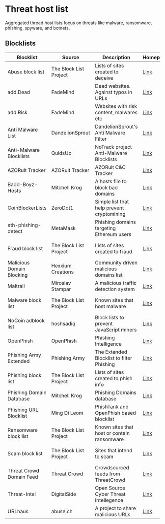 # Threat host list

Aggregated thread host lists focus on threats like malware, ransomware, phishing, spyware, and botnets.

## Blocklists

| Blocklist                 | Source                 | Description                                 | Homepage                          | License                        | Raw                                    |
| ------------------------- | ---------------------- | ------------------------------------------- | --------------------------------- | ------------------------------ | -------------------------------------- |
| Abuse block list          | The Block List Project | Lists of sites created to deceive           | [Link][The Block List Project]    | The Unlicense license          | [Raw][blocklistproject.abuse.raw]      |
| add.Dead                  | FadeMind               | Dead websites. Against typos in URLs        | [Link][hosts.extras]              | GPLv3+                         | [Raw][hosts.extras.add.Dead.raw]       |
| add.Risk                  | FadeMind               | Websites with risk content, malwares etc    | [Link][hosts.extras]              | GPLv3+                         | [Raw][hosts.extras.add.Risk.raw]       |
| Anti Malware List         | DandelionSprout        | DandelionSprout's Anti Malware Filter       | [Link][Anti Malware List]         | Dandelicence v1.4              | [Raw][Anti Malware List.raw]           |
| Anti-Malware Blocklists   | QuidsUp                | NoTrack project Anti-Malware Blocklists     | [Link][NoTrack project]           | GPLv3                          | [Raw][Anti-Malware Blocklists.raw]     |
| AZORult Tracker           | AZORult Tracker        | AZORult C&C Tracker                         | [Link][AZORult Tracker]           | CC0                            | [Raw][AZORult Tracker.raw]             |
| Badd-Boyz-Hosts           | Mitchell Krog          | A hosts file to block bad domains           | [Link][Badd-Boyz-Hosts]           | MIT                            | [Raw][Badd-Boyz-Hosts.raw]             |
| CoinBlockerLists          | ZeroDot1               | Simple list that help prevent cryptomining  | [Link][CoinBlockerLists]          | AGPLv3                         | [Raw][CoinBlockerLists.raw]            |
| eth-phishing-detect       | MetaMask               | Phishing domains targeting Ethereum users   | [Link][eth-phishing-detect]       | DON'T BE A DICK PUBLIC LICENSE | [Raw][eth-phishing-detect.raw]         |
| Fraud block list          | The Block List Project | Lists of sites created to fraud             | [Link][The Block List Project]    | The Unlicense license          | [Raw][blocklistproject.fraud.raw]      |
| Malicious Domain Blocking | Hexxium Creations      | Community driven malicious domains list     | [Link][Malicious Domain Blocking] |                                | [Raw][Malicious Domain Blocking.raw]   |
| Maltrail                  | Miroslav Stampar       | A malicious traffic detection system        | [Link][Maltrail]                  | MIT                            | [Raw][Maltrail.raw]                    |
| Malware block list        | The Block List Project | Known sites that host malware               | [Link][The Block List Project]    | The Unlicense license          | [Raw][blocklistproject.malware.raw]    |
| NoCoin adblock list       | hoshsadiq              | Block lists to prevent JavaScript miners    | [Link][NoCoin adblock list]       | MIT                            | [Raw][NoCoin adblock list.raw]         |
| OpenPhish                 | OpenPhish              | Phishing Intelligence                       | [Link][OpenPhish]                 | All rights reserved            | [Raw][OpenPhish.raw]                   |
| Phishing Army Extended    | Phishing Army          | The Extended Blocklist to filter Phishing   | [Link][Phishing Army Extended]    | CC BY-NC 4.0                   | [Raw][Phishing Army Extended.raw]      |
| Phishing block list       | The Block List Project | Lists of sites created to phish info        | [Link][The Block List Project]    | The Unlicense license          | [Raw][blocklistproject.phishing.raw]   |
| Phishing Domain Database  | Mitchell Krog          | Phishing Domains database                   | [Link][Phishing Domain Database]  | MIT                            | [Raw][Phishing Domain Database.raw]    |
| Phishing URL Blocklist    | Ming Di Leom           | PhishTank and OpenPhish based blocklist     | [Link][Phishing URL Blocklist]    | CC BY-SA 4.0                   | [Raw][Phishing URL Blocklist.raw]      |
| Ransomware block list     | The Block List Project | Known sites that host or contain ransomware | [Link][The Block List Project]    | The Unlicense license          | [Raw][blocklistproject.ransomware.raw] |
| Scam block list           | The Block List Project | Sites that intend to scam                   | [Link][The Block List Project]    | The Unlicense license          | [Raw][blocklistproject.scam.raw]       |
| Threat Crowd Domain Feed  | Threat Crowd           | Crowdsourced feeds from ThreatCrowd         | [Link][Threat Crowd]              | Apache 2.0                     | [Raw][Threat Crowd.raw]                |
| Threat-Intel              | DigitalSide            | Open Source Cyber Threat Intellegence       | [Link][Threat-Intel]              | MIT                            | [Raw][Threat-Intel.raw]                |
| URLhaus                   | abuse.ch               | A project to share malicious URLs           | [Link][URLhaus]                   | CC0                            | [Raw][URLhaus.raw]                     |

[Anti Malware List]: https://github.com/DandelionSprout/adfilt
[Anti Malware List.raw]: https://github.com/DandelionSprout/adfilt/raw/master/Alternate%20versions%20Anti-Malware%20List/AntiMalwareHosts.txt

[NoTrack project]: https://gitlab.com/quidsup/notrack-blocklists
[Anti-Malware Blocklists.raw]: https://gitlab.com/quidsup/notrack-blocklists/raw/master/notrack-malware.txt

[AZORult Tracker]: https://azorult-tracker.net/
[AZORult Tracker.raw]: https://azorult-tracker.net/api/list/domain?format=plain

[Badd-Boyz-Hosts]: https://github.com/mitchellkrogza/Badd-Boyz-Hosts/
[Badd-Boyz-Hosts.raw]: https://raw.githubusercontent.com/mitchellkrogza/Badd-Boyz-Hosts/master/hosts

[CoinBlockerLists]: https://gitlab.com/ZeroDot1/CoinBlockerLists/
[CoinBlockerLists.raw]: https://gitlab.com/ZeroDot1/CoinBlockerLists/-/raw/master/hosts

[eth-phishing-detect]: https://github.com/MetaMask/eth-phishing-detect/
[eth-phishing-detect.raw]: https://raw.githubusercontent.com/MetaMask/eth-phishing-detect/master/src/hosts.txt

[hosts.extras]: https://github.com/FadeMind/hosts.extras/
[hosts.extras.add.Dead.raw]: https://raw.githubusercontent.com/FadeMind/hosts.extras/master/add.Dead/hosts
[hosts.extras.add.Risk.raw]: https://raw.githubusercontent.com/FadeMind/hosts.extras/master/add.Risk/hosts

[Malicious Domain Blocking]: https://github.com/HexxiumCreations/threat-list
[Malicious Domain Blocking.raw]: https://raw.githubusercontent.com/HexxiumCreations/threat-list/gh-pages/hosts.txt

[Maltrail]: https://github.com/stamparm/maltrail/
[Maltrail.raw]: https://raw.githubusercontent.com/stamparm/aux/master/maltrail-malware-domains.txt

[NoCoin adblock list]: https://github.com/hoshsadiq/adblock-nocoin-list
[NoCoin adblock list.raw]: https://raw.githubusercontent.com/hoshsadiq/adblock-nocoin-list/master/hosts.txt

[OpenPhish]: https://openphish.com/
[OpenPhish.raw]: https://openphish.com/feed.txt

[Phishing Army Extended]: https://www.phishing.army/
[Phishing Army Extended.raw]: https://phishing.army/download/phishing_army_blocklist_extended.txt

[Phishing Domain Database]: https://github.com/mitchellkrogza/Phishing.Database
[Phishing Domain Database.raw]: https://raw.githubusercontent.com/mitchellkrogza/Phishing.Database/master/phishing-domains-ACTIVE.txt

[Phishing URL Blocklist]: https://gitlab.com/curben/phishing-filter
[Phishing URL Blocklist.raw]: https://curben.gitlab.io/malware-filter/phishing-filter-hosts.txt

[Threat Crowd]: https://threatcrowd.org/
[Threat Crowd.raw]: https://threatcrowd.org/feeds/domains.txt

[Threat-Intel]: https://github.com/davidonzo/Threat-Intel/
[Threat-Intel.raw]: https://osint.digitalside.it/Threat-Intel/lists/latestdomains.txt

[URLhaus]: https://urlhaus.abuse.ch/
[URLhaus.raw]: https://urlhaus.abuse.ch/downloads/hostfile/

[The Block List Project]: https://github.com/blocklistproject/Lists/
[blocklistproject.abuse.raw]: https://blocklistproject.github.io/Lists/alt-version/abuse-nl.txt
[blocklistproject.fraud.raw]: https://blocklistproject.github.io/Lists/alt-version/fraud-nl.txt
[blocklistproject.malware.raw]: https://blocklistproject.github.io/Lists/alt-version/malware-nl.txt
[blocklistproject.phishing.raw]: https://blocklistproject.github.io/Lists/alt-version/phishing-nl.txt
[blocklistproject.ransomware.raw]: https://blocklistproject.github.io/Lists/alt-version/ransomware-nl.txt
[blocklistproject.scam.raw]: https://blocklistproject.github.io/Lists/alt-version/scam-nl.txt
